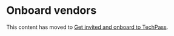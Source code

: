 # Onboard vendors

This content has moved to [Get invited and onboard to TechPass](get-invited-and-onboard-to-TechPass).

